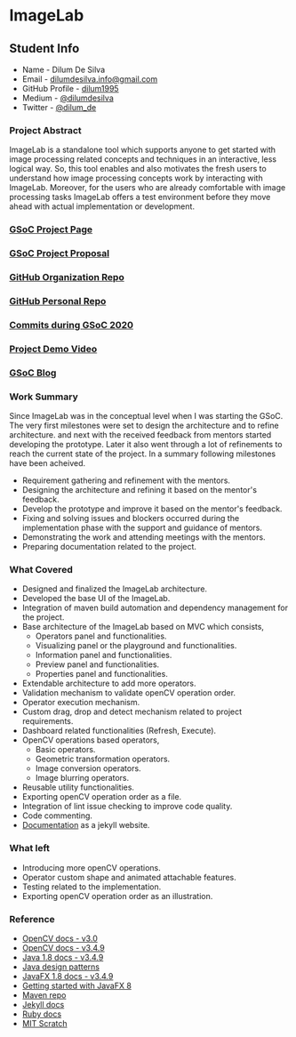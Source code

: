 # ImageLab

## Student Info

* Name - Dilum De Silva	
* Email - [dilumdesilva.info@gmail.com](dilumdesilva.info@gmail.com)
* GitHub Profile - [dilum1995](https://github.com/dilum1995)
* Medium - [@dilumdesilva](https://medium.com/@dilumdesilva)
* Twitter - [@dilum_de](https://twitter.com/dilum_de)

### Project Abstract
ImageLab is a standalone tool which supports anyone to get started with image processing related concepts and techniques in an interactive, less logical way. So, this tool enables and also motivates the fresh users to understand how image processing concepts work by interacting with ImageLab. Moreover, for the users who are already comfortable with image processing tasks ImageLab offers a test environment before they move ahead with actual implementation or development.

### [GSoC Project Page](https://summerofcode.withgoogle.com/projects/#5903457682194432)

### [GSoC Project Proposal](https://docs.google.com/document/d/1w1Vjq3k-vWoOg2fC8juoCPJoGjdy2NFBxHgQMrutJr0/edit?usp=sharing)

### [GitHub Organization Repo](https://github.com/scorelab/ImageLab)

### [GitHub Personal Repo](https://github.com/dilum1995/ImageLab)

### [Commits during GSoC 2020](https://github.com/scorelab/ImageLab/commits?author=dilum1995)

### [Project Demo Video](https://drive.google.com/drive/folders/1xm8Kf5RSReeaoFCe9Xbst68HRcj_OcNp?usp=sharing)

### [GSoC Blog](https://medium.com/@dilumdesilva)

### Work Summary
Since ImageLab was in the conceptual level when I was starting the GSoC. The very first milestones were set to design the architecture and to refine architecture.
and next with the received feedback from mentors started developing the prototype. Later it also went through a lot of refinements to reach the current state of the project. In a summary following milestones have been acheived.
- Requirement gathering and refinement with the mentors.
- Designing the architecture and refining it based on the mentor's feedback. 
- Develop the prototype and improve it based on the mentor's feedback.
- Fixing and solving issues and blockers occurred during the implementation phase with the support and 
guidance of mentors.
- Demonstrating the work and attending meetings with the mentors.
- Preparing documentation related to the project.

### What Covered
- Designed and finalized the ImageLab architecture.
- Developed the base UI of the ImageLab.
- Integration of maven build automation and dependency management for the project.
- Base architecture of the ImageLab based on MVC which consists,
    - Operators panel and functionalities.
    - Visualizing panel or the playground and functionalities.
    - Information panel and functionalities.
    - Preview panel and functionalities.
    - Properties panel and functionalities.
- Extendable architecture to add more operators.
- Validation mechanism to validate openCV operation order.
- Operator execution mechanism.
- Custom drag, drop and detect mechanism related to project requirements.
- Dashboard related functionalities (Refresh, Execute).
- OpenCV operations based operators,
    - Basic operators.
    - Geometric transformation operators.
    - Image conversion operators.
    - Image blurring operators.
- Reusable utility functionalities.
- Exporting openCV operation order as a file.
- Integration of lint issue checking to improve code quality.
- Code commenting.
- [Documentation](https://dilum1995.github.io/ImageLab/) as a jekyll website.   
    

### What left
- Introducing more openCV operations.
- Operator custom shape and animated attachable features.
- Testing related to the implementation.
- Exporting openCV operation order as an illustration.

### Reference
- [OpenCV docs - v3.0](https://docs.opencv.org/java/3.0.0/)
- [OpenCV docs - v3.4.9](https://docs.opencv.org/3.4.9/javadoc/index.html)
- [Java 1.8 docs - v3.4.9](https://docs.oracle.com/javase/8/docs/)
- [Java design patterns](https://www.journaldev.com/1827/java-design-patterns-example-tutorial)
- [JavaFX 1.8 docs - v3.4.9](https://docs.oracle.com/javase/8/javafx/api/toc.htm)
- [Getting started with JavaFX 8](https://docs.oracle.com/javase/8/javafx/JFXST.pdf)
- [Maven repo](https://mvnrepository.com)
- [Jekyll docs](https://jekyllrb.com/docs/)
- [Ruby docs](https://ruby-doc.org)
- [MIT Scratch](https://scratch.mit.edu/projects/editor/?tutorial=getStarted)